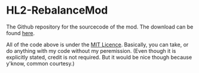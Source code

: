 # HL2-RebalanceMod
The Github repository for the sourcecode of the mod.
The download can be found [here](https://github.com/mariovct/HL2-RebalanceMod_Game-files).

All of the code above is under the [MIT Licence](https://github.com/git/git-scm.com/blob/main/MIT-LICENSE.txt). Basically, you can take, or do anything with my code without my peremission.
(Even though it is explicitly stated, credit is not required. But it would be nice though because y'know, common courtesy.)
